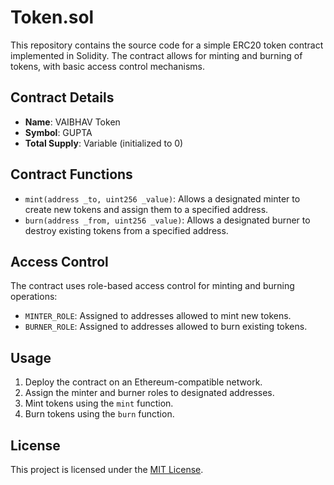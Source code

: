 # Token.sol

This repository contains the source code for a simple ERC20 token contract implemented in Solidity. The contract allows for minting and burning of tokens, with basic access control mechanisms.

## Contract Details

- **Name**: VAIBHAV Token
- **Symbol**: GUPTA
- **Total Supply**: Variable (initialized to 0)

## Contract Functions

- `mint(address _to, uint256 _value)`: Allows a designated minter to create new tokens and assign them to a specified address.
- `burn(address _from, uint256 _value)`: Allows a designated burner to destroy existing tokens from a specified address.

## Access Control

The contract uses role-based access control for minting and burning operations:
- `MINTER_ROLE`: Assigned to addresses allowed to mint new tokens.
- `BURNER_ROLE`: Assigned to addresses allowed to burn existing tokens.

## Usage

1. Deploy the contract on an Ethereum-compatible network.
2. Assign the minter and burner roles to designated addresses.
3. Mint tokens using the `mint` function.
4. Burn tokens using the `burn` function.


## License

This project is licensed under the [MIT License](LICENSE).

